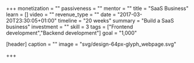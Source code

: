 +++
monetization = ""
passiveness = ""
mentor = ""
title = "SaaS Business"
learn = []
video = ""
revenue_type = ""
date = "2017-03-20T23:30:05+01:00"
timeline = "20 weeks"
summary = "Build a SaaS business"
investment = ""
skill = 3
tags = ["Frontend development","Backend development"]
goal = "1,000"

[header]
  caption = ""
  image = "svg/design-64px-glyph_webpage.svg"

+++

